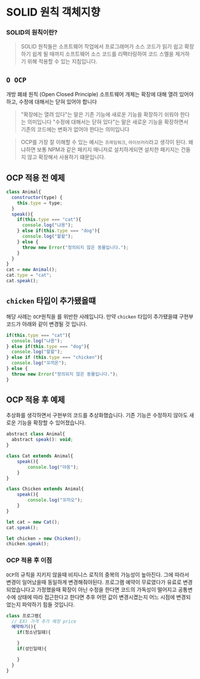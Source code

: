 # SOLID 원칙 객체지향

### SOLID의 원칙이란?
> SOLID 원칙들은 소프트웨어 작업에서 프로그래머가 소스 코드가 읽기 쉽고 확장하기 쉽게 될 때까지 소프트웨어 소스 코드를 리팩터링하여 코드 스멜을 제거하기 위해 적용할 수 있는 지침입니다.

## `O OCP`
개방 폐쇄 원칙 (Open Closed Principle)
소프트웨어 개체는 확장에 대해 열려 있어야 하고, 수정에 대해서는 닫혀 있어야 합니다
> "확장에는 열려 있다"는 말은 기존 기능에 새로운 기능을 확장하기 쉬워야 한다는 의미입니다
> "수정에 대해서는 닫혀 있다"는 말은 새로운 기능을 확장하면서 기존의 코드에는 변화가 없어야 한다는 의미입니다

> OCP를 가장 잘 이해할 수 있는 예시는 `프레임워크`, `라이브러리`라고 생각이 된다. 왜냐하면 보통 NPM과 같은 패키지 매니저로 설치하게되면 설치한 패키지는 건들지 않고 확장해서 사용하기 떄문입니다.

## OCP 적용 전 예제
```js
class Animal{
  constructor(type) {
    this.type = type;
  }
  speak(){
    if(this.type === "cat"){
      console.log("냐용");
    } else if(this.type === "dog"){
      console.log("왈왈");
    } else {
      throw new Error("정의되지 않은 동물입니다.");
    }
  }
}
cat = new Animal();
cat.type = "cat";
cat.speak();
```

## `chicken` 타입이 추가됐을떄
해당 사례는 `OCP`원칙을 를 위반한 사례입니다.
만약 `chicken` 타입이 추가됐을떄 구현부 코드가 아래와 같이 변경될 것 입니다.

```js
if(this.type === "cat"){
  console.log("냐용");
} else if(this.type === "dog"){
  console.log("왈왈");
} else if (this.type === "chicken"){
  console.log("꼬끼온");
} else {
  throw new Error("정의되지 않은 동물입니다.");
}
```

## OCP 적용 후 예제
추상화를 생각하면서 구현부의 코드를 추상화했습니다.
기존 기능은 수정하지 않아도 새로운 기능을 확장할 수 있어졌습니다.

```js
abstract class Animal{
  abstract speak(): void;
}

class Cat extends Animal{
    speak(){
        console.log("야옹");
    }
}

class Chicken extends Animal{
    speak(){
        console.log("꼬끼오");
    }
}

let cat = new Cat();
cat.speak();

let chicken = new Chicken();
chicken.speak();
```

### OCP 적용 후 이점
`OCP`의 규칙을 지키지 않을때 비지니스 로직의 중복의 가능성이 높아진다. 그에 따라서 변경이 일어났을때 동일하게 변경해줘야된다.
프로그램 예약이 무료였다가 유료로 변경되었습니다고 가정했을때 확장이 아닌 수정을 한다면 코드의 가독성이 떨어지고 공통변수에 상태에 따라 접근한다고 한다면 추후 어떤 값이 변경시켰는지 어느 시점에 변경되었는지 파악하기 힘들 것입니다. 

```js
class 프로그램{
  // EX) 가격 추가 예정 price
  예약하기(){
    if(청소년일떄){

    }
    if(성인일때){

    }
  }
}
```